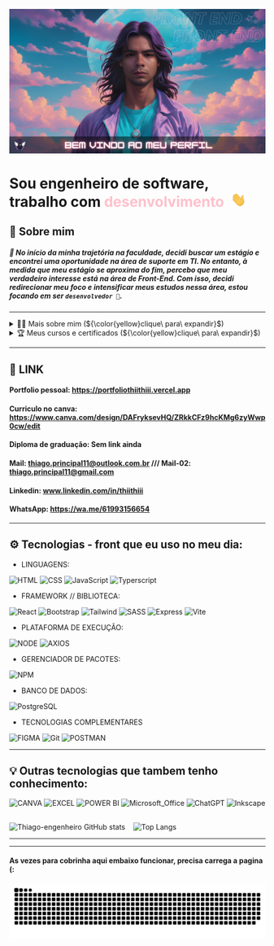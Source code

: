 

![image](https://github.com/Thiago-engenheiro/Thiago-engenheiro/blob/main/Imagens/Blue%20Modern%20Illustrative%20Gaming%20Influencer%20YouTube%20Channel%20Art.png?raw=true)

<h1>Sou engenheiro de software, trabalho com <span style="color: pink;"> desenvolvimento </span>&nbsp;<img src="https://raw.githubusercontent.com/ABSphreak/ABSphreak/master/gifs/Hi.gif" width="30px"></h1>

## 👤 Sobre mim

##### 📝 No início da minha trajetória na faculdade, decidi buscar um estágio e encontrei uma oportunidade na área de suporte em TI. No entanto, à medida que meu estágio se aproxima do fim, percebo que meu verdadeiro interesse está na área de Front-End. Com isso, decidi redirecionar meu foco e intensificar meus estudos nessa área, estou focando em ser `desenvolvedor 🚀`.

---

<!-- Dropdown -->
<details>
  <summary>👨‍💻 Mais sobre mim  (${\color{yellow}clique\ para\ expandir}$)</summary>
<br>
  - 💬 Sou profissional formado em Engenharia de Software e atuo como desenvolvedor Front-End, criando interfaces para web e desktop. Tenho experiência com React, Vue.js e outras tecnologias do ecossistema JavaScript, além de conhecimento em UX/UI e design gráfico,Já trabalhei com Git-Based CMS também, com integração com bancos de dados  

   ---
<details>
	<summary> 💼 Carreira  (${\color{yellow}clique\ para\ expandir}$)</summary>
<br>
	
-  (2024 --- Atual ) Além do estágio, trabalho como freelancer nas horas extras, desenvolvendo projetos para pequenos negócios da minha cidade. Meu foco vai desde a criação de sites, como landing pages e e-commerces para vendas de produtos, até o design de materiais gráficos, incluindo banners, infográficos e logotipos.

-  (2024 --- Atual ) Meu estagio atual na TechLife aonde trabalho em Desenvolvimento Web, onde sou responsável pela manutenção contínua do site institucional, além de trabalhar em melhorias na interface e na experiência do usuário.
	 <details>
	   <summary> 👀 Mais sobre o cargo  (${\color{yellow}clique\ para\ expandir}$)</summary>
		 
	  <br>
	  
	  	- Minhas atividades realizadas durante o estagio, era auxiliar em algumas tarefas de design e layout do site da  RegistroCom, principalmente focado no aprendizado 
	   
	  	- Aprendizados técnicos durante o estágio:
	   
		    -- HTML
		    -- CSS
		    -- JavaScript
  		    -- React
   		    -- Tailwind
		    -- Boas praticas de programção
		    -- Github
	            -- Kanban
	
	
	</details>
 
-  (2022 --- 2024 ) Tive a oportunidade de realizar dois anos de estágio em infraestrutura no CGEE (Centro de Gestão e Estudos Estratégicos). Minhas atividades durante o estágio incluíam o atendimento de demandas via plataforma GLPI (Central de Serviços), com responsabilidades comparáveis às de um profissional de infraestrutura de níveis 1 e 2.
 
	 <details>
	   <summary> 👀 Mais sobre o cargo  (${\color{yellow}clique\ para\ expandir}$)</summary>
		 
	  <br>
	  
	  	- No 2º semestre da minha faculdade, tive a oportunidade de realizar dois anos de estágio em infraestrutura no CGEE (Centro de Gestão e Estudos Estratégicos). Minhas atividades durante o estágio incluíam o atendimento de demandas via plataforma GLPI (Central de Serviços), com responsabilidades comparáveis às de um profissional de infraestrutura de níveis 1 e 2.
	   
	  	- Aprendizados técnicos durante o estágio:
	   
		    -- configuração de hardwares
		    -- configuração de softwares
		    -- Conhecimento técnico de operação em ambiente Microsoft Windows, Apple,  Linux
		    -- Microsoft Office, OpenOffice
		    -- Navegadores
	            -- Excel
   
  		- Conquista:
   
  		    -- Automatizei a planilha de TI, permitindo o autocadastro de patrimônios, equipamentos e o controle de seu fluxo.
	 
	</details>
 
 </details>

 ---
<details>
  <summary> 📚 Estudos  (${\color{yellow}clique\ para\ expandir}$)</summary>
  <br>

-  (2025 --- 2027 ) Minha futura pós-graduação sendo realizada na Gran Concurso, uma instituição renomada em Brasília, onde escolhi o curso de Desenvolvedor Full Stack. A decisão foi motivada pela plataforma da faculdade, que admiro muito, além das excelentes recomendações que a instituição recebe
  
-  (2023 --- Atualmente ) A Alura tem sido minha principal fonte de conhecimento para a área de Front-End, além de outras áreas como acessibilidade, comunicação e UX Design, etc.. Ela foi o "episódio" piloto para a minha entrada na área de programação. Graças a ela, adquiri os conhecimentos necessários para colocar este site e todos os meus projetos no ar.
 
-  (2020 --- 2022 ) Universidade catolica de Brasília, Lá aprendi uma ampla gama de tópicos essenciais para compreender tanto a teoria quanto os aspectos práticos da computação. Isso inclui fundamentos de programação, arquitetura de computadores, sistemas operacionais, bancos de dados, engenharia de software, resolução de problemas, além de habilidades interpessoais como colaboração e comunicação

  ---
 </details>


O que estou escutando nessa exato momento é...

[![spotify-github-profile](https://spotify-github-profile.kittinanx.com/api/view?uid=31uktwvxmbw5kdm54j5z3ldqpcta&cover_image=true&theme=default&show_offline=true&background_color=121212&interchange=true&bar_color_cover=true)](https://spotify-github-profile.kittinanx.com/api/view?uid=31uktwvxmbw5kdm54j5z3ldqpcta&redirect=true)

---

  </details>

<!-- Dropdown -->
<details>
  <summary> 🏆 Meus cursos e certificados  (${\color{yellow}clique\ para\ expandir}$)</summary>

  ---

<details>
	<summary>🌐 front-end (${\color{yellow}clique\ para\ expandir}$)</summary> 
 <br>
 <br>
 

  <details>
            <summary> 🟠 HTML // 🔵 CSS  (${\color{yellow}clique\ para\ expandir}$)</summary>

>
 - Praticando CSS: Grid e Flexbox: https://cursos.alura.com.br/certificate/2b100a07-b0dd-4846-b007-e29d40cf6736?lang=pt_BR
 - HTML e CSS: trabalhando com responsividade e publicação de projetos: https://cursos.alura.com.br/certificate/b6cec22b-fb52-4adf-b5ff-7e4bdd02bfa7?lang=pt_BR
 - HTML e CSS: responsividade com mobile-first: https://cursos.alura.com.br/certificate/58a38997-f681-4e32-a564-fcea74c3cc05?lang=pt_BR
 - HTML e CSS: praticando HTML/CSS: https://cursos.alura.com.br/certificate/fb0878d8-dd61-457d-992e-91fb0fea1418?lang=pt_BR
 - HTML e CSS: Classes, posicionamento e Flexbox: https://cursos.alura.com.br/certificate/cfb5dbf4-977a-483b-9f9f-6eab40a4d8fa?lang=pt_BR
 - HTML e CSS: cabeçalho, footer e variáveis CSS: https://cursos.alura.com.br/certificate/f08f4f25-c548-45cd-b46e-0b156e357059?lang=pt_BR
 - HTML e CSS: ambientes de desenvolvimento, estrutura de arquivos e tags: https://cursos.alura.com.br/certificate/f08f4f25-c548-45cd-b46e-0b156e357059?lang=pt_BR
 - CSS: Flexbox e layouts responsivos: https://cursos.alura.com.br/certificate/775f5945-e037-4b6c-92c0-1848b9270962?lang=pt_BR
 - CSS: construindo layouts com Grid: https://cursos.alura.com.br/certificate/83e4ee14-2a0a-4457-8c5b-c6912109f51f?lang=pt_BR
 - Arquitetura CSS: descomplicando os problemas: https://cursos.alura.com.br/certificate/7ba703c1-2454-4910-a2a7-03d7742c7d95?lang=pt_BR
 - Acessibilidade no HTML: escrevendo códigos semânticos para inclusão: https://cursos.alura.com.br/certificate/3809a31a-229a-4cd8-aa01-71d56a89850c?lang=pt_BR

</details>

<details>
            <summary> 🟡 JavaScript (${\color{yellow}clique\ para\ expandir}$)</summary>

>
- Lógica de programação: praticando com desafios: https://cursos.alura.com.br/certificate/ddc9b6b3-7fc1-445e-8880-0ca71aa886db?lang=pt_BR
- Lógica de programação: mergulhe em programação com JavaScript: https://cursos.alura.com.br/certificate/467df380-c9c0-4b41-b800-4b00fbfc91c8?lang=pt_BR
- Lógica de programação: explore funções e listas: https://cursos.alura.com.br/certificate/21d18082-f521-4f0b-8948-e5514b673515?lang=pt_BR
- JavaScript: validações e reconhecimento de voz: https://cursos.alura.com.br/certificate/eeeb0bfe-37f9-4515-b0d0-4537a0cd7075?lang=pt_BR
- JavaScript: métodos de array: https://cursos.alura.com.br/certificate/7e5dcdea-ee66-44cf-a552-02e95d3fb668?lang=pt_BR
- JavaScript: manipulando elementos no DOM: https://cursos.alura.com.br/certificate/0d4c6e42-da87-4273-8769-820c9dc1b867?lang=pt_BR
- JavaScript: explorando a manipulação de elementos e da localStorage: https://cursos.alura.com.br/certificate/5923da51-139e-48a4-a681-7a1466b6450e?lang=pt_BR
- JavaScript: explorando a linguagem: https://cursos.alura.com.br/certificate/306e0580-7a39-4562-82df-d40640d423ed?lang=pt_BR
- JavaScript: entendendo promises e async/await: https://cursos.alura.com.br/certificate/32b86fdc-028d-45df-9fcc-a60702666e35?lang=pt_BR
- JavaScript: consumindo e tratando dados de uma API: https://cursos.alura.com.br/certificate/c4592abe-c407-43b4-bbf0-630de1f81dc5?lang=pt_BR
- JavaScript: construindo páginas dinâmicas: https://cursos.alura.com.br/certificate/e9e7c2d3-781d-43f6-ab6e-eac3caf05471?lang=pt_BR
- JavaScript para Web: Crie páginas dinâmicas: https://cursos.alura.com.br/certificate/9fbf82dc-a8eb-4aa5-87f8-a888cff326be?lang=pt_BR
- JavaScript: implementando CRUD com requisições HTTP: https://cursos.alura.com.br/certificate/523a7f89-ca14-48fe-99f2-956d87010ef8?lang=pt_BR
- JavaScript: criando requisições: https://cursos.alura.com.br/certificate/fa3baad8-45c1-48e1-9dfa-1273291f4f2d?lang=pt_BR
- JavaScript: evoluindo a sua aplicação com ES6+: https://cursos.alura.com.br/certificate/9672e986-b96e-49b1-8987-193d473a96af?lang=pt_BR
- Node.js e terminal: dominando o ambiente de desenvolvimento front-end: https://cursos.alura.com.br/certificate/59fa489f-39e0-485f-a82b-28f0bc414993?lang=pt_BR

  </details>

  <details>
            <summary> 🔵 TypeScript (${\color{yellow}clique\ para\ expandir}$)</summary>

>
- vazio
  </details>


  


<details>
            <summary> 🔴 React (${\color{yellow}clique\ para\ expandir}$)</summary>

>
-  React: desenvolvendo com JavaScript: https://cursos.alura.com.br/certificate/e8a73a46-0414-4811-ba99-7a75d51b7cdd?lang=pt_BR
-  React: como os componentes funcionam: https://cursos.alura.com.br/certificate/cb4e19b4-442b-4547-9423-130df14ec3bd?lang=pt_BR
-  React: desenvolvendo em React Router com JavaScript: https://cursos.alura.com.br/certificate/3f672f8f-324c-43e7-b2d5-afb4da237e62?lang=pt_BR
  
</details>

<details>
            <summary> 🟢 Banco de dados (${\color{yellow}clique\ para\ expandir}$)</summary>

>
- vazio

</details>


<details>
            <summary> 🟣 frameworks (${\color{yellow}clique\ para\ expandir}$)</summary>
  
>
- Tailwind CSS: estilizando a sua página com classes utilitárias: https://cursos.alura.com.br/certificate/3c630609-260e-45ef-b51c-4bd38bfd569b?lang=pt_BR
- SASS e CSS: estilizando um site: https://cursos.alura.com.br/certificate/3cb387ee-ecbc-473a-9c6f-7fc847c4928b?lang=pt_BR

</details>

</details>

____

<details>
            <summary> ⚪ Outras tecnologias (${\color{yellow}clique\ para\ expandir}$)</summary>
<br>
<br>
            
>
<details>
            <summary>  🅆 WordPress (${\color{yellow}clique\ para\ expandir}$)</summary>

- WordPress: crie sites com Elementor e Figma: https://cursos.alura.com.br/certificate/cfed676f-2469-43c0-a7fa-f04f242b9a35?lang=pt_BR

</details>

<details>
            <summary> 🖥️ UX (${\color{yellow}clique\ para\ expandir}$)</summary>

- UX: entenda a experiência de usuário: https://cursos.alura.com.br/certificate/586c73e5-5493-46bf-b189-455600b5cd88?lang=pt_BR
- UX Design: como construir uma persona: https://cursos.alura.com.br/certificate/ec1381f5-7dd4-4361-bc96-e2290ff22508?lang=pt_BR
- UX Design: elaborando projetos estratégicos: https://cursos.alura.com.br/certificate/335722b7-a712-459c-8737-e07d572933b1?lang=pt_BR
- UX Design: concepção do produto pós-pesquisa: https://cursos.alura.com.br/certificate/24c84f6a-a002-47c4-aafb-4b78f214798a?lang=pt_BR
- UX Design: criando um portfólio em UX: https://cursos.alura.com.br/certificate/208aafdd-e46b-4105-9d52-ccd71c74897a?lang=pt_BR

</details>

<details>
            <summary> 🐍 Python (${\color{yellow}clique\ para\ expandir}$)</summary>

- Curso de Python 3 do básico ao avançado: https://www.udemy.com/certificate/UC-7d87ddba-afe2-4108-a9da-c85543898544/

</details>

<details>
            <summary> 📊 Power BI(${\color{yellow}clique\ para\ expandir}$)</summary>

- Power BI: conhecendo o serviço: https://cursos.alura.com.br/certificate/ec0b76b5-d739-4bb1-a326-ff255cef1da6?lang=pt_BR

</details>

<details>
            <summary> 🔄 Git e GitHub (${\color{yellow}clique\ para\ expandir}$)</summary>

- Git e GitHub: compartilhando e colaborando em projetos: https://cursos.alura.com.br/certificate/70551b6e-885c-4826-92f2-cd8d59cb7898?lang=pt_BR

</details>

<details>
            <summary> 🟩 Excel (${\color{yellow}clique\ para\ expandir}$)</summary>

- Excel: domine o editor de planilhas: https://cursos.alura.com.br/certificate/0771ddcb-099c-4564-bc34-e41afdc9333f?lang=pt_BR
- Funções com Excel: operações matemáticas e filtros: https://cursos.alura.com.br/certificate/879fd03e-c99f-4e4a-a10d-d44d7c2facb2?lang=pt_BR
- Recursos Visuais com Excel: explorando gráficos e formatos: https://cursos.alura.com.br/certificate/51090e33-7fdc-4634-859c-f119220b96d4?lang=pt_BR
- Excel: aprendendo lógica booleana e busca por valores: https://cursos.alura.com.br/certificate/fe125b6b-e046-4cf7-805b-ee2e2e0f26fd?lang=pt_BR
- Excel: utilizando tabelas dinâmicas e gráficos dinâmicos: https://cursos.alura.com.br/certificate/4c6748f5-62f1-4d38-bedf-de5f63d45522?lang=pt_BR

</details>

<details>
            <summary> 🖌️ Canva (${\color{yellow}clique\ para\ expandir}$)</summary>

- Canva: crie designs digitais para redes sociais: https://cursos.alura.com.br/certificate/11ad5169-b13d-4d28-aa31-cdaa9ce7f696?lang=pt_BR
- Canva: criando apresentações comerciais: https://cursos.alura.com.br/certificate/523b24e6-f067-4581-a7d0-9b307c114d5b?lang=pt_BR
- Canva: crie um e-book com apoio da Inteligência Artificial: https://cursos.alura.com.br/certificate/da082124-f2f4-4e93-b987-0aa6cab5c3f9?lang=pt_BR
- Canva: criando vídeos com motion graphics: https://cursos.alura.com.br/certificate/0e5ef558-7248-4fdc-aea9-fd08528a5d45?lang=pt_BR
- Canva: criação de portfólio, currículo e cartão pessoal: https://cursos.alura.com.br/certificate/97b5ea2b-7980-4713-8ec8-bb9fd9ecefd7?lang=pt_BR

</details>

<details>
            <summary> 🎨 Figma (${\color{yellow}clique\ para\ expandir}$)</summary>

- vazio

</details>

<details>
            <summary> 🖍️ Inkscape (${\color{yellow}clique\ para\ expandir}$)</summary>

- vazio

</details>


</details>

--- 

<details>
            <summary> 💯 Melhoria pessoal (${\color{yellow}clique\ para\ expandir}$)</summary>
<br>
<br>


 <details>
            <summary> 🗣️ Comunicação (${\color{yellow}clique\ para\ expandir}$)</summary>

>
- Comunicação: como se expressar bem e ser compreendido: https://cursos.alura.com.br/certificate/f25bb25d-d01f-40cc-ac90-1f934827d8c5?lang=pt_BR
- Oratória: conquiste a atenção do seu público: https://cursos.alura.com.br/certificate/d6e920b3-b53a-4b4f-a25f-2a1675db193d?lang=pt_BR
- Oratória: supere desafios com confiança: https://cursos.alura.com.br/certificate/2f4349b8-5606-403b-85f7-f30c4fc0f588?lang=pt_BR
- Feedback efetivo: utilizando ferramentas para comunicação transformadora: https://cursos.alura.com.br/certificate/32085569-9468-45ad-9a76-23165b27687c?lang=pt_BR
- Comunicação não violenta: consciência para agir: https://cursos.alura.com.br/certificate/e02cfe10-d704-4ec7-82b1-fe714332923f?lang=pt_BR
- Comunicação não violenta parte 2: mantendo a empatia: https://cursos.alura.com.br/certificate/a5712bc2-a9e4-44e0-b92d-fe719de8c14d?lang=pt_BR
- Comunicação assertiva: reduzindo conflitos e frustrações: https://cursos.alura.com.br/certificate/e4026cb1-9025-4134-9d90-e24d43b7b2b4?lang=pt_BR

- Negociação parte 1: práticas essenciais: https://cursos.alura.com.br/certificate/39367777-902f-4e52-96ce-8711e3a57c2e?lang=pt_BR
- Negociação parte 2: técnicas avançadas: https://cursos.alura.com.br/certificate/16fe6243-08e9-4050-94e8-a64f45095bac?lang=pt_BR

</details>

<details>
            <summary> 🕒 Agilidade (${\color{yellow}clique\ para\ expandir}$)</summary>
	
>	
- vazio

 
</details>

<details>
            <summary> 👑 Liderança (${\color{yellow}clique\ para\ expandir}$)</summary>
	
>	
- Autoliderança: planejando o desenvolvimento pessoal: https://cursos.alura.com.br/certificate/ce01e101-4f3f-4a83-a9c7-261a0c000b75?lang=pt_BR
- Produtividade: construindo hábitos e práticas: https://cursos.alura.com.br/certificate/2c0953bf-46b4-4dc0-b95a-ac97204343cf?lang=pt_BR
- Foco: trazendo mais resultados para o dia a dia: https://cursos.alura.com.br/certificate/0f1cbdb9-b272-40bc-bc0b-3b794cfe4571?lang=pt_BR
- 

 
</details>

<details>
            <summary> 😊 Habilidades e comportamento (${\color{yellow}clique\ para\ expandir}$)</summary>
	
>
- Pontos fortes parte 1: descubra os seus e aprenda a gerenciá-los: https://cursos.alura.com.br/certificate/29801d2a-79d9-4d7e-8731-2358e9053a97?lang=pt_BR
- Pontos fortes parte 2: habilidades e competências: https://cursos.alura.com.br/certificate/20a54ca6-2a2f-4de0-9548-240ad14d6a10?lang=pt_BR
- Estresse parte 1: buscando qualidade de vida: https://cursos.alura.com.br/certificate/9aaf8259-5a9c-42f7-bd23-de9b482a4259?lang=pt_BR
- Eficácia parte 1: hábitos para sua proatividade: https://cursos.alura.com.br/certificate/cc744427-cdc8-4086-b3eb-bde9dde642ab?lang=pt_BR
- Estresse parte 2: equilibre seu estilo de vida: https://cursos.alura.com.br/certificate/fa34086e-b519-4bbf-9837-d47e9c76c867?lang=pt_BR
- Gestão comportamental: potencializando a autoliderança: https://cursos.alura.com.br/certificate/36c2fa4a-ccd4-4621-9c3e-2f06e72db8b2?lang=pt_BR

</details>

<details>
            <summary> 📈 Educação financeira (${\color{yellow}clique\ para\ expandir}$)</summary>
	
>	
- vazio

 
</details>

</details>

____

<details>
            <summary> ◻️ formações (${\color{yellow}clique\ para\ expandir}$)</summary>
<br>
        
>
- Negociação: https://cursos.alura.com.br/degree/certificate/ad25718d-1c4f-47bf-a3d4-c25be335003b?lang=pt_BR
- Comunicação: https://cursos.alura.com.br/degree/certificate/b970c3a9-caca-4588-869c-06244e6ed8f3?lang=pt_BR
- Desenvolvimento Front-end: cursos para criar aplicações web com HTML, CSS e JavaScript: https://cursos.alura.com.br/degree/certificate/dc86511a-d548-4c94-899c-d74c7e95d8b0?lang=pt_BR
- UX Design: https://cursos.alura.com.br/degree/certificate/4714661a-f1e9-4813-9039-1f4ab95f3629?lang=pt_BR
- Canva: https://cursos.alura.com.br/degree/certificate/0cba87c6-c4b2-4abc-ba07-07b6a3bc3b39?lang=pt_BR
- Excel: https://cursos.alura.com.br/degree/certificate/da6454d2-e9f1-434d-9319-c9c37927805c?lang=pt_BR
- A partir do zero: iniciante em programação: https://cursos.alura.com.br/degree/certificate/0b7b199f-aeb9-4e32-9eba-dc62bd794b15?lang=pt_BR
- CSS: aprofunde em estilos: https://cursos.alura.com.br/degree/certificate/b9ec62d3-3474-4fcd-8380-788149de214c?lang=pt_BR
- A partir do zero: HTML e CSS para projetos web: https://cursos.alura.com.br/degree/certificate/9fc9752e-39c6-4ea5-8b75-4ba1ffd2e52e?lang=pt_BR
- Autoliderança: https://cursos.alura.com.br/degree/certificate/634bd9c8-c564-45f7-926d-a423e7c48d0b?lang=pt_BR
  
</details>

</details>

---
	
## 🔗 LINK 

#### Portfolio pessoal: https://portfoliothiithiii.vercel.app
#### Curriculo no canva: https://www.canva.com/design/DAFryksevHQ/ZRkkCFz9hcKMg6zyWwp0cw/edit
#### Diploma de graduação: Sem link ainda 
#### Mail: thiago.principal11@outlook.com.br  /// Mail-02: thiago.principal11@gmail.com
#### Linkedin: www.linkedin.com/in/thiithiii
#### WhatsApp: https://wa.me/61993156654

---

## ⚙️ Tecnologias - front que eu uso no meu dia:

 - LINGUAGENS:
   
![HTML](https://img.shields.io/badge/HTML5-E34F26?style=for-the-badge&logo=html5&logoColor=white)
![CSS](https://img.shields.io/badge/CSS-239120?&style=for-the-badge&logo=css3&logoColor=white)
![JavaScript](https://img.shields.io/badge/JavaScript-F7DF1E?style=for-the-badge&logo=javascript&logoColor=black)
![Typerscript](https://img.shields.io/badge/TypeScript-007ACC?style=for-the-badge&logo=typescript&logoColor=white)

- FRAMEWORK // BIBLIOTECA:
  
![React](https://img.shields.io/badge/React-20232A?style=for-the-badge&logo=react&logoColor=61DAFB)
![Bootstrap](https://img.shields.io/badge/Bootstrap-563D7C?style=for-the-badge&logo=bootstrap&logoColor=white![Git])
![Tailwind](https://img.shields.io/badge/Tailwind_CSS-38B2AC?style=for-the-badge&logo=tailwind-css&logoColor=white)
![SASS](https://img.shields.io/badge/Sass-CC6699?style=for-the-badge&logo=sass&logoColor=white)
![Express](https://img.shields.io/badge/Express%20js-000000?style=for-the-badge&logo=express&logoColor=white)
![Vite](https://img.shields.io/badge/vite-%23646CFF.svg?style=for-the-badge&logo=vite&logoColor=white)

- PLATAFORMA DE EXECUÇÃO:

![NODE](https://img.shields.io/badge/Node%20js-339933?style=for-the-badge&logo=nodedotjs&logoColor=white)
![AXIOS](https://img.shields.io/badge/axios-671ddf?&style=for-the-badge&logo=axios&logoColor=white)

- GERENCIADOR DE PACOTES:

![NPM](https://img.shields.io/badge/NPM-%23CB3837.svg?style=for-the-badge&logo=npm&logoColor=white)

- BANCO DE DADOS:

![PostgreSQL](https://img.shields.io/badge/PostgreSQL-000?style=for-the-badge&logo=postgresql)

- TECNOLOGIAS COMPLEMENTARES 

![FIGMA](https://img.shields.io/badge/Figma-F24E1E?style=for-the-badge&logo=figma&logoColor=white)
![Git](https://img.shields.io/badge/GIT-E44C30?style=for-the-badge&logo=git&logoColor=white)
![POSTMAN](https://camo.githubusercontent.com/1c2af39e5292901b1534cc5ec7019d5a34666b91d0d59e374e91ed05163798b5/68747470733a2f2f696d672e736869656c64732e696f2f62616467652f506f73746d616e2d4646364333373f7374796c653d666f722d7468652d6261646765266c6f676f3d506f73746d616e266c6f676f436f6c6f723d464646464646)

---

## 💡 Outras tecnologias que tambem tenho conhecimento:

![CANVA](https://img.shields.io/badge/Canva-%2300C4CC.svg?&style=for-the-badge&logo=Canva&logoColor=white)
![EXCEL](https://img.shields.io/badge/Microsoft_Excel-217346?style=for-the-badge&logo=microsoft-excel&logoColor=white)
![POWER BI](https://img.shields.io/badge/Power_Bi-F7DF1E?style=for-the-badge&logo=microsoft-excel&logoColor=black)
![Microsoft_Office](https://img.shields.io/badge/Microsoft_Office-D83B01?style=for-the-badge&logo=microsoft-office&logoColor=white)
![ChatGPT](https://img.shields.io/badge/ChatGPT-74aa9c?style=for-the-badge&logo=openai&logoColor=white)
![Inkscape](https://img.shields.io/badge/Inkscape-000000?style=for-the-badge&logo=Inkscape&logoColor=white)


##
![Thiago-engenheiro GitHub stats](https://github-readme-stats.vercel.app/api?username=Thiago-engenheiro&show_icons=true&theme=panda)&nbsp;&nbsp;&nbsp;&nbsp;![Top Langs](https://github-readme-stats.vercel.app/api/top-langs/?username=Thiago-engenheiro&layout=compact&theme=panda)




---
<!-- Dropdown 
## 🖍 PORTFOLIO DOS REPOSITORIO FAVORITOS:

- Ainda não fiz
- Ainda não fiz
- Ainda não fiz
- Ainda não fiz
- Ainda não fiz
-->

---
#### As vezes para cobrinha aqui embaixo funcionar, precisa carrega a pagina (:    
<picture>
  <source
    media="(prefers-color-scheme: dark)"
    srcset="https://raw.githubusercontent.com/platane/snk/output/github-contribution-grid-snake-dark.svg"
  />
  <source
    media="(prefers-color-scheme: light)"
    srcset="https://raw.githubusercontent.com/platane/snk/output/github-contribution-grid-snake.svg"
  />
  <img
    alt="github contribution grid snake animation"
    src="https://raw.githubusercontent.com/platane/snk/output/github-contribution-grid-snake.svg"
  />
</picture>
